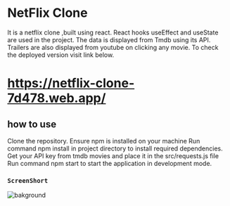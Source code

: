 # NetFlix Clone

It is a netflix clone ,built using react. React hooks useEffect and useState are used in the project. The data is displayed from Tmdb using its API. Trailers are also displayed from youtube on clicking any movie. To check the deployed version visit link below.

# https://netflix-clone-7d478.web.app/

## how to use

Clone the repository.
Ensure npm is installed on your machine
Run command npm install in project directory to install required dependencies.
Get your API key from tmdb movies and place it in the src/requests.js file
Run command npm start to start the application in development mode.


### `ScreenShort`



![bakground](https://user-images.githubusercontent.com/94473513/182081753-d8da5918-7d0f-4f86-911a-abedb172e6b8.png)



